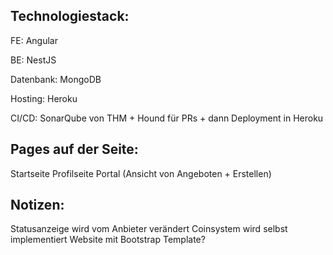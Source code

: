 ## Technologiestack:

FE: Angular

BE: NestJS

Datenbank: MongoDB 

Hosting: Heroku

CI/CD: SonarQube von THM + Hound für PRs + dann Deployment in Heroku



## Pages auf der Seite:

Startseite
Profilseite
Portal (Ansicht von Angeboten + Erstellen)


## Notizen: 
Statusanzeige wird vom Anbieter verändert
Coinsystem wird selbst implementiert
Website mit Bootstrap Template?

